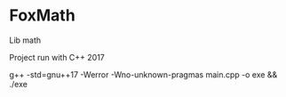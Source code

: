 # FoxMath
Lib math

Project run with C++ 2017

g++ -std=gnu++17 -Werror -Wno-unknown-pragmas main.cpp -o exe && ./exe
